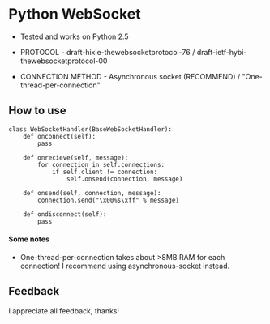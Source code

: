 # Python WebSocket

* Tested and works on Python 2.5

* PROTOCOL - draft-hixie-thewebsocketprotocol-76 / draft-ietf-hybi-thewebsocketprotocol-00

* CONNECTION METHOD - Asynchronous socket (RECOMMEND) / "One-thread-per-connection"

## How to use

	class WebSocketHandler(BaseWebSocketHandler):
		def onconnect(self):
			pass

		def onrecieve(self, message):
			for connection in self.connections:
				if self.client != connection:
					self.onsend(connection, message)

		def onsend(self, connection, message):
			connection.send("\x00%s\xff" % message)

		def ondisconnect(self):
			pass

#### Some notes
* One-thread-per-connection takes about >8MB RAM for each connection! I recommend using asynchronous-socket instead.

## Feedback

I appreciate all feedback, thanks!